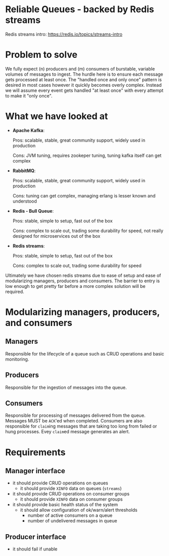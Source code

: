 # Reliable Queues - backed by Redis streams
Redis streams intro: <https://redis.io/topics/streams-intro>

# Problem to solve
We fully expect (n) producers and (m) consumers of burstable, variable volumes of messages to ingest. The hurdle here is to ensure each message gets processed at least once. The "handled once and only once" pattern is desired in most cases however it quickly becomes overly complex. Instead we will assume every event gets handled "at least once" with every attempt to make it "only once".

# What we have looked at
- __Apache Kafka__:

	Pros: scalable, stable, great community support, widely used in production

	Cons: JVM tuning, requires zookeper tuning, tuning kafka itself can get complex
- __RabbitMQ__:

	Pros: scalable, stable, great community support, widely used in production

	Cons: tuning can get complex, managing erlang is lesser known and understood
- __Redis - Bull Queue__:

	Pros: stable, simple to setup, fast out of the box

	Cons: complex to scale out, trading some durability for speed, not really designed for microservices out of the box
- __Redis streams__:

	Pros: stable, simple to setup, fast out of the box
	
	Cons: complex to scale out, trading some durability for speed

Ultimately we have chosen redis streams due to ease of setup and ease of modularizing managers, producers and consumers. The barrier to entry is low enough to get pretty far before a more complex solution will be required.

# Modularizing managers, producers, and consumers
## Managers
Responsible for the lifecycle of a queue such as CRUD operations and basic monitoring.

## Producers
Responsible for the ingestion of messages into the queue.

## Consumers
Responsible for processing of messages delivered from the queue. Messages MUST be `ACK`'ed when completed.
Consumers are also responsible for `claim`ing messages that are taking too long from failed or hung processes.
Evey `claim`ed message generates an alert.

# Requirements
## Manager interface
- it should provide CRUD operations on queues
  - it should provide `XINFO` data on queues (`streams`)
- it should provide CRUD operations on consumer groups
  - it should provide `XINFO` data on consumer groups
- it should provide basic health status of the system
  - it should allow configuration of ok/warn/alert thresholds
    - number of active consumers on a queue
    - number of undelivered messages in queue
## Producer interface
- it should fail if unable